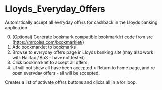 # Lloyds_Everyday_Offers
Automatically accept all everyday offers for cashback in the Lloyds banking application.

0. (Optional) Generate bookmark compatible bookmarklet code from src (https://mrcoles.com/bookmarklet/)
1. Add bookmarklet to bookmarks
2. Browse to everyday offers page in Lloyds banking site (may also work with Halifax / BoS - have not tested) 
3. Click bookmarklet to accept all offers.
4. UI will not show all have been accepted > Return to home page, and re open everyday offers - all will be accepted. 


Creates a list of activate offers buttons and clicks all in a for loop. 

